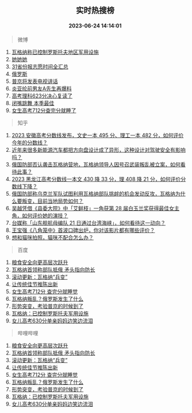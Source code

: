 <div align="center"><h2>实时热搜榜</h2><h4>2023-06-24 14:14:01</h4></div>

> 微博  

1. [瓦格纳称已控制罗斯托夫地区军用设施](https://s.weibo.com/weibo?q=%23%E7%93%A6%E6%A0%BC%E7%BA%B3%E7%A7%B0%E5%B7%B2%E6%8E%A7%E5%88%B6%E7%BD%97%E6%96%AF%E6%89%98%E5%A4%AB%E5%9C%B0%E5%8C%BA%E5%86%9B%E7%94%A8%E8%AE%BE%E6%96%BD%23&t=31&band_rank=1&Refer=top)<br />
2. [她她她](https://s.weibo.com/weibo?q=%E5%A5%B9%E5%A5%B9%E5%A5%B9&t=31&band_rank=2&Refer=top)<br />
3. [31省份报志愿时间全汇总](https://s.weibo.com/weibo?q=%2331%E7%9C%81%E4%BB%BD%E6%8A%A5%E5%BF%97%E6%84%BF%E6%97%B6%E9%97%B4%E5%85%A8%E6%B1%87%E6%80%BB%23&t=31&band_rank=3&Refer=top)<br />
4. [俄罗斯](https://s.weibo.com/weibo?q=%23%E4%BF%84%E7%BD%97%E6%96%AF%23&t=31&band_rank=4&Refer=top)<br />
5. [普京将发表电视讲话](https://s.weibo.com/weibo?q=%23%E6%99%AE%E4%BA%AC%E5%B0%86%E5%8F%91%E8%A1%A8%E7%94%B5%E8%A7%86%E8%AE%B2%E8%AF%9D%23&t=31&band_rank=5&Refer=top)<br />
6. [炎亚纶前男友A先生再爆料](https://s.weibo.com/weibo?q=%23%E7%82%8E%E4%BA%9A%E7%BA%B6%E5%89%8D%E7%94%B7%E5%8F%8BA%E5%85%88%E7%94%9F%E5%86%8D%E7%88%86%E6%96%99%23&t=31&band_rank=6&Refer=top)<br />
7. [高考理科623分决心复读了](https://s.weibo.com/weibo?q=%23%E9%AB%98%E8%80%83%E7%90%86%E7%A7%91623%E5%88%86%E5%86%B3%E5%BF%83%E5%A4%8D%E8%AF%BB%E4%BA%86%23&t=31&band_rank=7&Refer=top)<br />
8. [闭嘴跳舞 本季最佳](https://s.weibo.com/weibo?q=%E9%97%AD%E5%98%B4%E8%B7%B3%E8%88%9E%20%E6%9C%AC%E5%AD%A3%E6%9C%80%E4%BD%B3&t=31&band_rank=8&Refer=top)<br />
9. [女生高考712分查完分就睡了](https://s.weibo.com/weibo?q=%23%E5%A5%B3%E7%94%9F%E9%AB%98%E8%80%83712%E5%88%86%E6%9F%A5%E5%AE%8C%E5%88%86%E5%B0%B1%E7%9D%A1%E4%BA%86%23&t=31&band_rank=9&Refer=top)<br />

> 知乎  

1. [2023 安徽高考分数线发布，文史一本 495 分、理工一本 482 分，如何评价今年的分数线？](https://www.zhihu.com/question/607974413)<br />
2. [近年来很多新能源汽车都把方向盘设计成了异形，这种设计对驾驶安全有影响吗？](https://www.zhihu.com/question/607651537)<br />
3. [俄国防部否认袭击瓦格纳营地，瓦格纳领导人因号召武装叛乱被立案，如何看待此事？](https://www.zhihu.com/question/608218892)<br />
4. [2023 黑龙江高考分数线一本文 430 降 33 分，理 408 降 21 分，如何评价分数线下降？](https://www.zhihu.com/question/607974400)<br />
5. [俄国防部称乌克兰军队试图利用瓦格纳部队挑衅的机会发动反攻，瓦格纳为什么要叛变，目前当地局势如何？](https://www.zhihu.com/question/608238596)<br />
6. [吴越凭借《县委大院》中「艾鲜枝」一角获第 28 届白玉兰奖获得最佳女主角，如何评价她的演技？](https://www.zhihu.com/question/608163030)<br />
7. [台媒称「山东舰航母编队 21 日通过台湾海峡」，如何看待这一动向？](https://www.zhihu.com/question/607809103)<br />
8. [王宝强《八角笼中》首波口碑出炉，你对该影片都有哪些评价？](https://www.zhihu.com/question/607157396)<br />
9. [想和猫咪拍照，猫咪不配合怎么办？](https://www.zhihu.com/question/421786821)<br />

> 百度  

1. [粮食安全向更高层次跃升](https://www.baidu.com/s?wd=%E7%B2%AE%E9%A3%9F%E5%AE%89%E5%85%A8%E5%90%91%E6%9B%B4%E9%AB%98%E5%B1%82%E6%AC%A1%E8%B7%83%E5%8D%87&sa=fyb_news&rsv_dl=fyb_news)<br />
2. [瓦格纳首领称部队抵俄 矛头指向防长](https://www.baidu.com/s?wd=%E7%93%A6%E6%A0%BC%E7%BA%B3%E9%A6%96%E9%A2%86%E7%A7%B0%E9%83%A8%E9%98%9F%E6%8A%B5%E4%BF%84+%E7%9F%9B%E5%A4%B4%E6%8C%87%E5%90%91%E9%98%B2%E9%95%BF&sa=fyb_news&rsv_dl=fyb_news)<br />
3. [滚动更新：瓦格纳“兵变”](https://www.baidu.com/s?wd=%E6%BB%9A%E5%8A%A8%E6%9B%B4%E6%96%B0%EF%BC%9A%E7%93%A6%E6%A0%BC%E7%BA%B3%E2%80%9C%E5%85%B5%E5%8F%98%E2%80%9D&sa=fyb_news&rsv_dl=fyb_news)<br />
4. [让传统佳节推陈出新](https://www.baidu.com/s?wd=%E8%AE%A9%E4%BC%A0%E7%BB%9F%E4%BD%B3%E8%8A%82%E6%8E%A8%E9%99%88%E5%87%BA%E6%96%B0&sa=fyb_news&rsv_dl=fyb_news)<br />
5. [女生高考712分 查完分就睡觉](https://www.baidu.com/s?wd=%E5%A5%B3%E7%94%9F%E9%AB%98%E8%80%83712%E5%88%86+%E6%9F%A5%E5%AE%8C%E5%88%86%E5%B0%B1%E7%9D%A1%E8%A7%89&sa=fyb_news&rsv_dl=fyb_news)<br />
6. [瓦格纳叛乱？俄罗斯发生了什么](https://www.baidu.com/s?wd=%E7%93%A6%E6%A0%BC%E7%BA%B3%E5%8F%9B%E4%B9%B1%EF%BC%9F%E4%BF%84%E7%BD%97%E6%96%AF%E5%8F%91%E7%94%9F%E4%BA%86%E4%BB%80%E4%B9%88&sa=fyb_news&rsv_dl=fyb_news)<br />
7. [形势突变，考验普京的时候到了](https://www.baidu.com/s?wd=%E5%BD%A2%E5%8A%BF%E7%AA%81%E5%8F%98%EF%BC%8C%E8%80%83%E9%AA%8C%E6%99%AE%E4%BA%AC%E7%9A%84%E6%97%B6%E5%80%99%E5%88%B0%E4%BA%86&sa=fyb_news&rsv_dl=fyb_news)<br />
8. [瓦格纳：已控制罗斯托夫军用设施](https://www.baidu.com/s?wd=%E7%93%A6%E6%A0%BC%E7%BA%B3%EF%BC%9A%E5%B7%B2%E6%8E%A7%E5%88%B6%E7%BD%97%E6%96%AF%E6%89%98%E5%A4%AB%E5%86%9B%E7%94%A8%E8%AE%BE%E6%96%BD&sa=fyb_news&rsv_dl=fyb_news)<br />
9. [女儿高考630分单亲妈妈边笑边流泪](https://www.baidu.com/s?wd=%E5%A5%B3%E5%84%BF%E9%AB%98%E8%80%83630%E5%88%86%E5%8D%95%E4%BA%B2%E5%A6%88%E5%A6%88%E8%BE%B9%E7%AC%91%E8%BE%B9%E6%B5%81%E6%B3%AA&sa=fyb_news&rsv_dl=fyb_news)<br />

> 哔哩哔哩  

1. [粮食安全向更高层次跃升](https://www.baidu.com/s?wd=%E7%B2%AE%E9%A3%9F%E5%AE%89%E5%85%A8%E5%90%91%E6%9B%B4%E9%AB%98%E5%B1%82%E6%AC%A1%E8%B7%83%E5%8D%87&sa=fyb_news&rsv_dl=fyb_news)<br />
2. [瓦格纳首领称部队抵俄 矛头指向防长](https://www.baidu.com/s?wd=%E7%93%A6%E6%A0%BC%E7%BA%B3%E9%A6%96%E9%A2%86%E7%A7%B0%E9%83%A8%E9%98%9F%E6%8A%B5%E4%BF%84+%E7%9F%9B%E5%A4%B4%E6%8C%87%E5%90%91%E9%98%B2%E9%95%BF&sa=fyb_news&rsv_dl=fyb_news)<br />
3. [滚动更新：瓦格纳“兵变”](https://www.baidu.com/s?wd=%E6%BB%9A%E5%8A%A8%E6%9B%B4%E6%96%B0%EF%BC%9A%E7%93%A6%E6%A0%BC%E7%BA%B3%E2%80%9C%E5%85%B5%E5%8F%98%E2%80%9D&sa=fyb_news&rsv_dl=fyb_news)<br />
4. [让传统佳节推陈出新](https://www.baidu.com/s?wd=%E8%AE%A9%E4%BC%A0%E7%BB%9F%E4%BD%B3%E8%8A%82%E6%8E%A8%E9%99%88%E5%87%BA%E6%96%B0&sa=fyb_news&rsv_dl=fyb_news)<br />
5. [女生高考712分 查完分就睡觉](https://www.baidu.com/s?wd=%E5%A5%B3%E7%94%9F%E9%AB%98%E8%80%83712%E5%88%86+%E6%9F%A5%E5%AE%8C%E5%88%86%E5%B0%B1%E7%9D%A1%E8%A7%89&sa=fyb_news&rsv_dl=fyb_news)<br />
6. [瓦格纳叛乱？俄罗斯发生了什么](https://www.baidu.com/s?wd=%E7%93%A6%E6%A0%BC%E7%BA%B3%E5%8F%9B%E4%B9%B1%EF%BC%9F%E4%BF%84%E7%BD%97%E6%96%AF%E5%8F%91%E7%94%9F%E4%BA%86%E4%BB%80%E4%B9%88&sa=fyb_news&rsv_dl=fyb_news)<br />
7. [形势突变，考验普京的时候到了](https://www.baidu.com/s?wd=%E5%BD%A2%E5%8A%BF%E7%AA%81%E5%8F%98%EF%BC%8C%E8%80%83%E9%AA%8C%E6%99%AE%E4%BA%AC%E7%9A%84%E6%97%B6%E5%80%99%E5%88%B0%E4%BA%86&sa=fyb_news&rsv_dl=fyb_news)<br />
8. [瓦格纳：已控制罗斯托夫军用设施](https://www.baidu.com/s?wd=%E7%93%A6%E6%A0%BC%E7%BA%B3%EF%BC%9A%E5%B7%B2%E6%8E%A7%E5%88%B6%E7%BD%97%E6%96%AF%E6%89%98%E5%A4%AB%E5%86%9B%E7%94%A8%E8%AE%BE%E6%96%BD&sa=fyb_news&rsv_dl=fyb_news)<br />
9. [女儿高考630分单亲妈妈边笑边流泪](https://www.baidu.com/s?wd=%E5%A5%B3%E5%84%BF%E9%AB%98%E8%80%83630%E5%88%86%E5%8D%95%E4%BA%B2%E5%A6%88%E5%A6%88%E8%BE%B9%E7%AC%91%E8%BE%B9%E6%B5%81%E6%B3%AA&sa=fyb_news&rsv_dl=fyb_news)<br />
